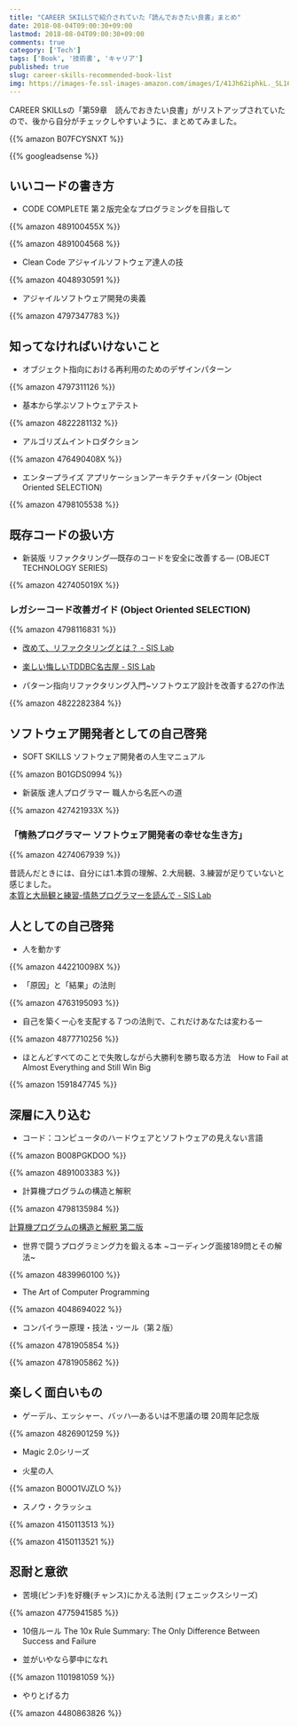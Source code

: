 ```yaml
---
title: "CAREER SKILLSで紹介されていた「読んでおきたい良書」まとめ"
date: 2018-08-04T09:00:30+09:00
lastmod: 2018-08-04T09:00:30+09:00
comments: true
category: ['Tech']
tags: ['Book', '技術書', 'キャリア']
published: true
slug: career-skills-recommended-book-list
img: https://images-fe.ssl-images-amazon.com/images/I/41Jh62iphkL._SL160_.jpg 
---
```


CAREER SKILLsの「第59章　読んでおきたい良書」がリストアップされていたので、後から自分がチェックしやすいように、まとめてみました。

{{% amazon B07FCYSNXT %}}

<!--more-->
{{% googleadsense %}}

##  いいコードの書き方

- CODE COMPLETE 第２版完全なプログラミングを目指して

{{% amazon 489100455X %}}

{{% amazon 4891004568 %}}


- Clean Code アジャイルソフトウェア達人の技

{{% amazon 4048930591 %}}


- アジャイルソフトウェア開発の奥義

{{% amazon 4797347783 %}}


##  知ってなければいけないこと

- オブジェクト指向における再利用のためのデザインパターン

{{% amazon 4797311126 %}}

- 基本から学ぶソフトウェアテスト

{{% amazon 4822281132 %}}

- アルゴリズムイントロダクション


{{% amazon 476490408X %}}

- エンタープライズ アプリケーションアーキテクチャパターン (Object Oriented SELECTION)

{{% amazon 4798105538 %}}

##  既存コードの扱い方

- 新装版 リファクタリング―既存のコードを安全に改善する― (OBJECT TECHNOLOGY SERIES) 

{{% amazon 427405019X %}}

### レガシーコード改善ガイド (Object Oriented SELECTION) 

{{% amazon 4798116831 %}}

- [改めて、リファクタリングとは？ \- SIS Lab](https://www.meganii.com/blog/2011/11/30/1322663361/)
- [楽しい悔しいTDDBC名古屋 \- SIS Lab](https://www.meganii.com/blog/2010/07/12/1278889818/)



- パターン指向リファクタリング入門~ソフトウエア設計を改善する27の作法

{{% amazon 4822282384 %}}

##  ソフトウェア開発者としての自己啓発

- SOFT SKILLS ソフトウェア開発者の人生マニュアル

{{% amazon B01GDS0994 %}}

- 新装版 達人プログラマー 職人から名匠への道

{{% amazon 427421933X %}}


### 「情熱プログラマー ソフトウェア開発者の幸せな生き方」

{{% amazon 4274067939 %}}

昔読んだときには、自分には1.本質の理解、2.大局観、3.練習が足りていないと感じました。  
[本質と大局観と練習\-情熱プログラマーを読んで \- SIS Lab](https://www.meganii.com/blog/2010/09/21/1285075888/)

##  人としての自己啓発

- 人を動かす

{{% amazon 442210098X %}}

- 「原因」と「結果」の法則

{{% amazon 4763195093 %}}

- 自己を築くー心を支配する７つの法則で、これだけあなたは変わるー

{{% amazon 4877710256 %}}

- ほとんどすべてのことで失敗しながら大勝利を勝ち取る方法　How to Fail at Almost Everything and Still Win Big

{{% amazon 1591847745 %}}


##  深層に入り込む

- コード：コンピュータのハードウェアとソフトウェアの見えない言語

{{% amazon B008PGKDOO %}}

{{% amazon 4891003383 %}}


- 計算機プログラムの構造と解釈

{{% amazon 4798135984 %}}

[計算機プログラムの構造と解釈 第二版](https://sicp.iijlab.net/fulltext/)



- 世界で闘うプログラミング力を鍛える本 ~コーディング面接189問とその解法~

{{% amazon 4839960100 %}}

- The Art of Computer Programming

{{% amazon 4048694022 %}}

- コンパイラー原理・技法・ツール（第２版）

{{% amazon 4781905854 %}}

{{% amazon 4781905862 %}}


##  楽しく面白いもの

- ゲーデル、エッシャー、バッハ―あるいは不思議の環 20周年記念版

{{% amazon 4826901259 %}}

- Magic 2.0シリーズ



- 火星の人

{{% amazon B00O1VJZLO %}}

- スノウ・クラッシュ

{{% amazon 4150113513 %}}

{{% amazon 4150113521 %}}



##  忍耐と意欲

- 苦境(ピンチ)を好機(チャンス)にかえる法則 (フェニックスシリーズ)

{{% amazon 4775941585 %}}

- 10倍ルール The 10x Rule Summary: The Only Difference Between Success and Failure

- 並がいやなら夢中になれ

{{% amazon 1101981059 %}}

- やりとげる力

{{% amazon 4480863826 %}}
